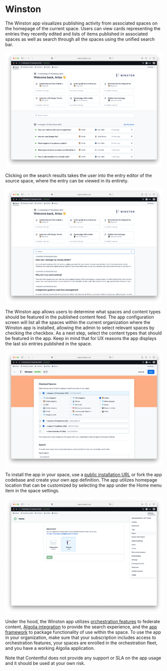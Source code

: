 # Winston

The Winston app visualizes publishing activity from associated spaces on the homepage of the current space. Users can view cards representing the entries they recently edited and lists of items published in associated spaces as well as search through all the spaces using the unified search bar. 

![Winston Example](home-screen.png)

Clicking on the search results takes the user into the entry editor of the source space, where the entry can be viewed in its entirety.

![Winston Search Example](search-home-screen.png)

The Winston app allows users to determine what spaces and content types should be featured in the published content feed. The app configuration screen will list all the spaces within the current organization where the Winston app is installed, allowing the admin to select relevant spaces by checking the checkbox. As a next step, select the content types that should be featured in the app. Keep in mind that for UX reasons the app displays the last six entries published in the space.

![Winston Configuration Example](config-screen.png)

To install the app in your space, use a [public installation URL](https://app.contentful.com/deeplink?link=apps&id=1EWOGeolIE9QDCPXiWj9T) or fork the app codebase and create your own app definition. The app utilizes homepage location that can be customized by selecting the app under the Home menu item in the space settings. 

![Winston Installation](installation.png)

Under the hood, the Winston app utilizes [orchestration features](https://www.contentful.com/help/enable-spaces-for-orchestration/) to federate content, [Algolia integration](https://www.algolia.com/developers/code-exchange/backend-tools/integrate-contentful-with-algolia/) to provide the search experience, and the [app framework](https://www.contentful.com/developers/docs/extensibility/app-framework/) to package functionality of use within the space. To use the app in your organization, make sure that your subscription includes access to orchestration features, your spaces are enrolled in the orchestration fleet, and you have a working Algolia application.

Note that Contentful does not provide any support or SLA on the app usage and it should be used at your own risk.
